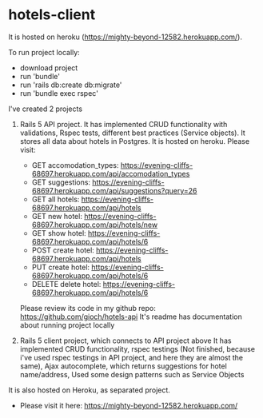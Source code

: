 # hotels-client
It is hosted on heroku (https://mighty-beyond-12582.herokuapp.com/).

To run project locally:
* download project
* run 'bundle'
* run 'rails db:create db:migrate'
* run 'bundle exec rspec'

I've created 2 projects
1. Rails 5 API project. It has implemented CRUD functionality with validations, Rspec tests,
   different best practices (Service objects). It stores all data about hotels in Postgres.
   It is hosted on heroku.
   Please visit:
    * GET accomodation_types: https://evening-cliffs-68697.herokuapp.com/api/accomodation_types
    * GET suggestions: https://evening-cliffs-68697.herokuapp.com/api/suggestions?query=26
    * GET all hotels: https://evening-cliffs-68697.herokuapp.com/api/hotels
    * GET new hotel: https://evening-cliffs-68697.herokuapp.com/api/hotels/new
    * GET show hotel: https://evening-cliffs-68697.herokuapp.com/api/hotels/6
    * POST create hotel: https://evening-cliffs-68697.herokuapp.com/api/hotels
    * PUT create hotel: https://evening-cliffs-68697.herokuapp.com/api/hotels/6
    * DELETE delete hotel: https://evening-cliffs-68697.herokuapp.com/api/hotels/6

   Please review its code in my github repo: https://github.com/gioch/hotels-api
   It's readme has documentation about running project locally

2. Rails 5 client project, which connects to API project above
It has implemented CRUD functionality, rspec testings (Not finished, because i've used rspec testings in API project, and here they are almost the same),
Ajax autocomplete, which returns suggestions for hotel name/address,
Used some design patterns such as Service Objects

It is also hosted on Heroku, as separated project.
* Please visit it here: https://mighty-beyond-12582.herokuapp.com/
